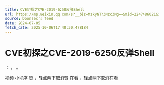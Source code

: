 ```yaml
---
title: CVE初探之CVE-2019-6250反弹Shell
url: https://mp.weixin.qq.com/s?__biz=MzkyNTY3Nzc3Mg==&mid=2247486021&idx=1&sn=6f915991275be71952d1f076ac9e1b34
source: Doonsec's feed
date: 2024-07-05
fetch_date: 2025-10-06T17:40:30.478184
---
```


# CVE初探之CVE-2019-6250反弹Shell

：
，
。

视频
小程序
赞
，轻点两下取消赞
在看
，轻点两下取消在看